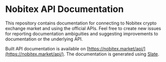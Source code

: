 # Nobitex API Documentation
This repository contains documentation for connecting to Nobitex crypto exchange market and using the
official APIs. Feel free to create new issues for reporting documentation ambiguities and suggesting
improvements to documentation or the underlying API.

Built API documentation is available on [https://nobitex.market/api/](https://nobitex.market/api/).
The documentation is generated using [Slate](https://github.com/lord/slate).
